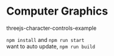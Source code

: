 # Computer Graphics
threejs-character-controls-example

`npm install` and `npm run start`  
 want to auto update, `npm run build`
